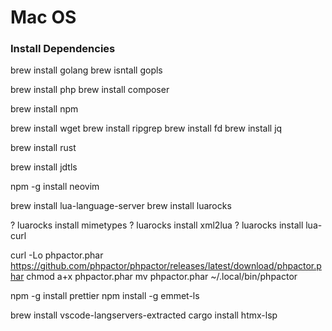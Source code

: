 
# Mac OS

### Install Dependencies

brew install golang
brew isntall gopls

brew install php
brew install composer

brew install npm

brew install wget
brew install ripgrep
brew install fd
brew install jq

brew install rust

brew install jdtls

npm -g install neovim

brew install lua-language-server
brew install luarocks

? luarocks install mimetypes
? luarocks install xml2lua
? luarocks install lua-curl

curl -Lo phpactor.phar https://github.com/phpactor/phpactor/releases/latest/download/phpactor.phar
chmod a+x phpactor.phar
mv phpactor.phar ~/.local/bin/phpactor

npm -g install prettier
npm install -g emmet-ls

brew install vscode-langservers-extracted
cargo install htmx-lsp

